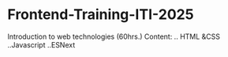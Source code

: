 # Frontend-Training-ITI-2025
Introduction to web technologies (60hrs.)
Content: 
.. HTML &CSS
..Javascript
..ESNext
